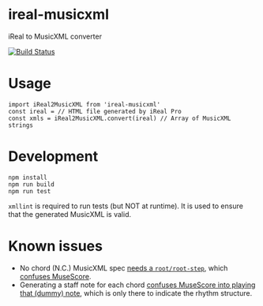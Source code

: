 # ireal-musicxml

iReal to MusicXML converter

[![Build Status](https://travis-ci.org/infojunkie/ireal-musicxml.svg?branch=main)](https://travis-ci.org/infojunkie/ireal-musicxml)

# Usage

```
import iReal2MusicXML from 'ireal-musicxml'
const ireal = // HTML file generated by iReal Pro
const xmls = iReal2MusicXML.convert(ireal) // Array of MusicXML strings
```

# Development

```
npm install
npm run build
npm run test
```

`xmllint` is required to run tests (but NOT at runtime). It is used to ensure that the generated MusicXML is valid.

# Known issues
- No chord (N.C.) MusicXML spec [needs a `root/root-step`](https://forums.makemusic.com/viewtopic.php?f=12&t=2476#p9099), which [confuses MuseScore](https://musescore.org/en/node/313008).
- Generating a staff note for each chord [confuses MuseScore into playing that (dummy) note](https://musescore.org/en/node/313008), which is only there to indicate the rhythm structure.
